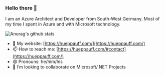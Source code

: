 ### Hello there 👋

I am an Azure Architect and Developer from South-West Germany.
Most of my time I spent in Azure and with Microsoft technology.


![Anurag's github stats](https://github-readme-stats.vercel.app/api?username=jhueppauff&show_icons=true&theme=synthwave)

- 💬 My website: [https://hueppauff.com/](https://hueppauff.com/)
- 📫 How to reach me: [https://hueppauff.com/#contact](https://hueppauff.com/)
- 😄 Pronouns: he/him/his
- 👯 I’m looking to collaborate on Microsoft/.NET Projects

<!--
**jhueppauff/jhueppauff** is a ✨ _special_ ✨ repository because its `README.md` (this file) appears on your GitHub profile.

Here are some ideas to get you started:

- 🔭 I’m currently working on ...
- 🌱 I’m currently learning ...
- 👯 I’m looking to collaborate on ...
- 🤔 I’m looking for help with ...
- 💬 Ask me about ...
- 📫 How to reach me: ...
- 😄 Pronouns: ...
- ⚡ Fun fact: ...
-->
